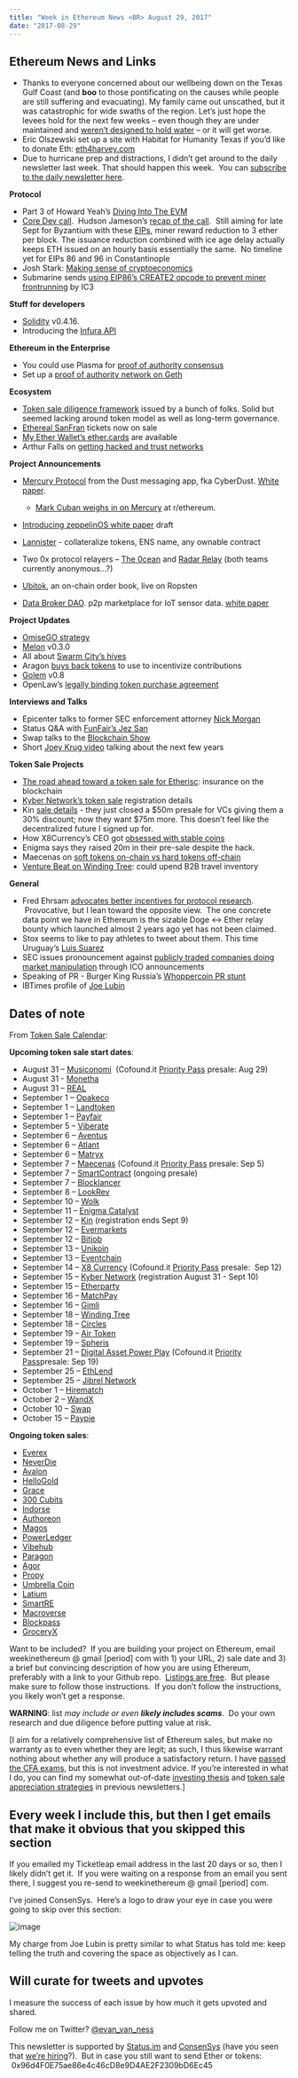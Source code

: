 ```yaml
---
title: "Week in Ethereum News <BR> August 29, 2017"
date: "2017-08-29"
---
```


## Ethereum News and Links

- Thanks to everyone concerned about our wellbeing down on the Texas Gulf Coast (and **boo** to those pontificating on the causes while people are still suffering and evacuating). My family came out unscathed, but it was catastrophic for wide swaths of the region. Let’s just hope the levees hold for the next few weeks – even though they are under maintained and [weren’t designed to hold water](https://t.umblr.com/redirect?z=http%3A%2F%2Fwww.houstonchronicle.com%2Fnews%2Fhouston-texas%2Fhouston%2Farticle%2FHouston-dams-are-old-beat-up-and-a-vital-line-of-9199908.php&t=OTE4M2I3NjgyNzQwOThjM2I3ODcyNmIwYjQyN2RjOWEzNGMxNjA0ZCxiZ1l2Z0diSw%3D%3D&b=t%3AQ8svKXOQOFn4j1wJ-IeWRA&p=https%3A%2F%2Fwww.weekinethereum.com%2Fpost%2F164782365348%2Faugust-29-2017&m=0) – or it will get worse.
- Eric Olszewski set up a site with Habitat for Humanity Texas if you’d like to donate Eth: [eth4harvey.com](https://t.umblr.com/redirect?z=https%3A%2F%2Feth4harvey.com%2F&t=Y2EzYThkZTAzODI1MGViOGE1Y2I3MDI4MDQzZTNhMjU4NDE2YjE0ZSxiZ1l2Z0diSw%3D%3D&b=t%3AQ8svKXOQOFn4j1wJ-IeWRA&p=https%3A%2F%2Fwww.weekinethereum.com%2Fpost%2F164782365348%2Faugust-29-2017&m=0)
- Due to hurricane prep and distractions, I didn’t get around to the daily newsletter last week. That should happen this week.  You can [subscribe to the daily newsletter here](https://t.umblr.com/redirect?z=http%3A%2F%2Fethereumnewsdaily.us16.list-manage.com%2Fsubscribe%3Fu%3D7c9c5ab31bd44d2775c4de806%26id%3D8322938bf8&t=NTRlMzAxMGRkMzQ4MzA1MTY0ZjgzZDQwNDgxMzYwMzlhOGFmNjRhNCxiZ1l2Z0diSw%3D%3D&b=t%3AQ8svKXOQOFn4j1wJ-IeWRA&p=https%3A%2F%2Fwww.weekinethereum.com%2Fpost%2F164782365348%2Faugust-29-2017&m=0).

**Protocol**

- Part 3 of Howard Yeah’s [Diving Into The EVM](https://t.umblr.com/redirect?z=https%3A%2F%2Fmedium.com%2F%40hayeah%2Fdiving-into-the-ethereum-vm-the-hidden-costs-of-arrays-28e119f04a9b&t=MWFjZTgzN2E1ZWRlMzNlOWFhMzJhMTJiMzBjMzAyYWQzNWMwOWU3ZCxiZ1l2Z0diSw%3D%3D&b=t%3AQ8svKXOQOFn4j1wJ-IeWRA&p=https%3A%2F%2Fwww.weekinethereum.com%2Fpost%2F164782365348%2Faugust-29-2017&m=0)
- [Core Dev call](https://t.umblr.com/redirect?z=https%3A%2F%2Fwww.youtube.com%2Fwatch%3Fv%3DPQjeAZyL2_w&t=ZmQ2MjUxMDc3NWQ4MGQwMWU1YzA0MzYxYTVjM2U3YmEwN2VjYTNlYSxiZ1l2Z0diSw%3D%3D&b=t%3AQ8svKXOQOFn4j1wJ-IeWRA&p=https%3A%2F%2Fwww.weekinethereum.com%2Fpost%2F164782365348%2Faugust-29-2017&m=0).  Hudson Jameson’s [recap of the call](https://t.umblr.com/redirect?z=https%3A%2F%2Fwww.reddit.com%2Fr%2Fethereum%2Fcomments%2F6w29zk%2Fmetropolis_and_other_updates_from_todays_core_dev%2F&t=MDU4M2FmNDM0ZWU4Y2Y5NjI1YWE2YjAyNGIzM2Y3ODQ4MjViMzJiZSxiZ1l2Z0diSw%3D%3D&b=t%3AQ8svKXOQOFn4j1wJ-IeWRA&p=https%3A%2F%2Fwww.weekinethereum.com%2Fpost%2F164782365348%2Faugust-29-2017&m=0).  Still aiming for late Sept for Byzantium with these [EIPs](https://t.umblr.com/redirect?z=https%3A%2F%2Fgithub.com%2Fethereum%2FEIPs&t=OWI4OTZjMjVmOTA3OWE0ODY4ZjU0ZmQ1ZjkzZmUwM2YyMTMwMGFmZixiZ1l2Z0diSw%3D%3D&b=t%3AQ8svKXOQOFn4j1wJ-IeWRA&p=https%3A%2F%2Fwww.weekinethereum.com%2Fpost%2F164782365348%2Faugust-29-2017&m=0), miner reward reduction to 3 ether per block. The issuance reduction combined with ice age delay actually keeps ETH issued on an hourly basis essentially the same.  No timeline yet for EIPs 86 and 96 in Constantinople
- Josh Stark: [Making sense of cryptoeconomics](https://t.umblr.com/redirect?z=https%3A%2F%2Fmedium.com%2F%40jjmstark%2Fmaking-sense-of-cryptoeconomics-c6455776669&t=OThiZWU5NTFlNmYxNjZjNTU0ZjQ4MTdjNjhhMmQzYjMxMzc2NjZiYyxiZ1l2Z0diSw%3D%3D&b=t%3AQ8svKXOQOFn4j1wJ-IeWRA&p=https%3A%2F%2Fwww.weekinethereum.com%2Fpost%2F164782365348%2Faugust-29-2017&m=0)
- Submarine sends [using EIP86’s CREATE2 opcode to prevent miner frontrunning](https://t.umblr.com/redirect?z=http%3A%2F%2Fhackingdistributed.com%2F2017%2F08%2F28%2Fsubmarine-sends%2F&t=YmM1OTNmMzUyZDEzYzllMGU3NWI1N2Q2ZTUwNTk5N2ExNTMwYjA3NixiZ1l2Z0diSw%3D%3D&b=t%3AQ8svKXOQOFn4j1wJ-IeWRA&p=https%3A%2F%2Fwww.weekinethereum.com%2Fpost%2F164782365348%2Faugust-29-2017&m=0) by IC3

**Stuff for developers**

- [Solidity](https://t.umblr.com/redirect?z=https%3A%2F%2Fgithub.com%2Fethereum%2Fsolidity%2Freleases%2Ftag%2Fv0.4.16&t=MmM1YzNlYjA5YTk3YjVkMzQyNmQ2MzIwZmM2MTQ3M2E3M2QxNjE2MyxiZ1l2Z0diSw%3D%3D&b=t%3AQ8svKXOQOFn4j1wJ-IeWRA&p=https%3A%2F%2Fwww.weekinethereum.com%2Fpost%2F164782365348%2Faugust-29-2017&m=0) v0.4.16.  
- Introducing the [Infura API](https://t.umblr.com/redirect?z=https%3A%2F%2Fblog.infura.io%2Finfrastructure-means-apis-introducing-the-infura-api-49f2951bb6ba&t=YTRkYWFmMmY2YmM5MGFhNjcyMWNhYmEwNzg0NDlmMDdhNjQ5NDU5MSxiZ1l2Z0diSw%3D%3D&b=t%3AQ8svKXOQOFn4j1wJ-IeWRA&p=https%3A%2F%2Fwww.weekinethereum.com%2Fpost%2F164782365348%2Faugust-29-2017&m=0)

**Ethereum in the Enterprise**

- You could use Plasma for [proof of authority consensus](https://t.umblr.com/redirect?z=https%3A%2F%2Fwww.reddit.com%2Fr%2Fethereum%2Fcomments%2F6vqs6g%2Fcould_a_plasma_chain_be_secured_via_proof_of%2F&t=ZjIwOGUyZWJjMjQyNzEzNWE1YTYwM2NkNjU3NTBkODE4Nzk2OTJlMyxiZ1l2Z0diSw%3D%3D&b=t%3AQ8svKXOQOFn4j1wJ-IeWRA&p=https%3A%2F%2Fwww.weekinethereum.com%2Fpost%2F164782365348%2Faugust-29-2017&m=0)
- Set up a [proof of authority network on Geth](https://t.umblr.com/redirect?z=http%3A%2F%2Fblog.enuma.io%2Fupdate%2F2017%2F08%2F29%2Fproof-of-authority-ethereum-networks.html&t=MzIzNTQyODAxZDA4OTE5MmQ0MTIzYWVhZTIwYTBmMjI0MDg2MWI3MCxiZ1l2Z0diSw%3D%3D&b=t%3AQ8svKXOQOFn4j1wJ-IeWRA&p=https%3A%2F%2Fwww.weekinethereum.com%2Fpost%2F164782365348%2Faugust-29-2017&m=0)

**Ecosystem**

- [Token sale diligence framework](https://t.umblr.com/redirect?z=https%3A%2F%2Fmedium.com%2Fbirds-view%2Fcryptoassets-a-crowd-sourced-evaluation-due-diligence-framework-98b921c82731&t=NGNlZThkNGRjYTJiMTBjZmU5NzgyMTg0YzY4ZjVjOGEwNTE2N2IxNCxiZ1l2Z0diSw%3D%3D&b=t%3AQ8svKXOQOFn4j1wJ-IeWRA&p=https%3A%2F%2Fwww.weekinethereum.com%2Fpost%2F164782365348%2Faugust-29-2017&m=0) issued by a bunch of folks. Solid but seemed lacking around token model as well as long-term governance.
- [Ethereal SanFran](https://t.umblr.com/redirect?z=https%3A%2F%2Fetherealsummit.com%2F&t=YTllODNjM2U5M2U4ZGEwMDkxOGNkZmJkZTI4ZTA1ODRmZWQ3ZGIzOSxiZ1l2Z0diSw%3D%3D&b=t%3AQ8svKXOQOFn4j1wJ-IeWRA&p=https%3A%2F%2Fwww.weekinethereum.com%2Fpost%2F164782365348%2Faugust-29-2017&m=0) tickets now on sale
- [My Ether Wallet’s ether.cards](https://t.umblr.com/redirect?z=https%3A%2F%2Fmedium.com%2F%40myetherwallet%2Fmyetherwallet-ether-cards-are-now-available-f068a9835cdd&t=YTM1NTVkMWFmMzRhODQ3NjUzMzk3NmQwMTVmYzI4ZmVmZmUzZjg4NSxiZ1l2Z0diSw%3D%3D&b=t%3AQ8svKXOQOFn4j1wJ-IeWRA&p=https%3A%2F%2Fwww.weekinethereum.com%2Fpost%2F164782365348%2Faugust-29-2017&m=0) are available
- Arthur Falls on [getting hacked and trust networks](https://t.umblr.com/redirect?z=https%3A%2F%2Fetherreview.info%2Fhappiness-is-a-narrative-based-trust-network-3c7109469dfc&t=NTAxY2MwYjY0NjRjYTcyOWNiYjI3MDY0NTY3Y2IxMGE0YTIzOTUwYyxiZ1l2Z0diSw%3D%3D&b=t%3AQ8svKXOQOFn4j1wJ-IeWRA&p=https%3A%2F%2Fwww.weekinethereum.com%2Fpost%2F164782365348%2Faugust-29-2017&m=0)

**Project Announcements**

- [Mercury Protocol](https://t.umblr.com/redirect?z=https%3A%2F%2Fwww.mercuryprotocol.com%2F&t=MTQ4OTk1OTQ2YmZhY2E4NzE3Zjg3ZjViNTQxY2JlYzBiMTFhYzIxMyxiZ1l2Z0diSw%3D%3D&b=t%3AQ8svKXOQOFn4j1wJ-IeWRA&p=https%3A%2F%2Fwww.weekinethereum.com%2Fpost%2F164782365348%2Faugust-29-2017&m=0) from the Dust messaging app, fka CyberDust. [White paper](https://t.umblr.com/redirect?z=https%3A%2F%2Fwww.mercuryprotocol.com%2Ffiles%2FMercury_Protocol_whitepaper.pdf&t=ZjMzMTljZjQ2M2UwNGY5MzA3OWE1NDJlNDNjZDBiNWVjZDQ2ZWVjYyxiZ1l2Z0diSw%3D%3D&b=t%3AQ8svKXOQOFn4j1wJ-IeWRA&p=https%3A%2F%2Fwww.weekinethereum.com%2Fpost%2F164782365348%2Faugust-29-2017&m=0).
    - [Mark Cuban weighs in on Mercury](https://t.umblr.com/redirect?z=https%3A%2F%2Fwww.reddit.com%2Fr%2Fethereum%2Fcomments%2F6w0fau%2Fmark_cuban_backed_team_unveils_mercury_protocol%2Fdm4vvng%2F%3Fcontext%3D3&t=MzRjNzgxYmRmYjcxNGQ1ZDBlODdkZDQ4YmM1MzhkZWU2ODUwNDBkOSxiZ1l2Z0diSw%3D%3D&b=t%3AQ8svKXOQOFn4j1wJ-IeWRA&p=https%3A%2F%2Fwww.weekinethereum.com%2Fpost%2F164782365348%2Faugust-29-2017&m=0) at r/ethereum.  
        
- [Introducing zeppelinOS white paper](https://t.umblr.com/redirect?z=https%3A%2F%2Fblog.zeppelin.solutions%2Fintroducing-zeppelinos-whitepapers-first-draft-a66b67319cef&t=NjdmMGZjZDQ0ZjI2OTFmNzZlYWRjYmIyNjZjZjA0YzA1OTNkMmEyZixiZ1l2Z0diSw%3D%3D&b=t%3AQ8svKXOQOFn4j1wJ-IeWRA&p=https%3A%2F%2Fwww.weekinethereum.com%2Fpost%2F164782365348%2Faugust-29-2017&m=0) draft
- [Lannister](https://t.umblr.com/redirect?z=http%3A%2F%2Fwww.lannister.tech%2F&t=ZGVkNTU1MjI1ODhkMTE3MzgwOWM1OGJiOTM2YmE0NDI2ZjAwNDJjNixiZ1l2Z0diSw%3D%3D&b=t%3AQ8svKXOQOFn4j1wJ-IeWRA&p=https%3A%2F%2Fwww.weekinethereum.com%2Fpost%2F164782365348%2Faugust-29-2017&m=0) - collateralize tokens, ENS name, any ownable contract
- Two 0x protocol relayers – [The 0cean](https://t.umblr.com/redirect?z=http%3A%2F%2Fthe0cean.com%2F&t=NTEyNDNiY2U1ZDJkMzQyMmIxMmMwM2MxMDc0M2FkNDIxMDRlMWU5NyxiZ1l2Z0diSw%3D%3D&b=t%3AQ8svKXOQOFn4j1wJ-IeWRA&p=https%3A%2F%2Fwww.weekinethereum.com%2Fpost%2F164782365348%2Faugust-29-2017&m=0) and [Radar Relay](https://t.umblr.com/redirect?z=https%3A%2F%2Fradarrelay.com%2F&t=NWY0NzU1M2YwNmM3MDA5OTE3NzNiNWU1NzZkNmY1NWEwNjg2OWQyYSxiZ1l2Z0diSw%3D%3D&b=t%3AQ8svKXOQOFn4j1wJ-IeWRA&p=https%3A%2F%2Fwww.weekinethereum.com%2Fpost%2F164782365348%2Faugust-29-2017&m=0) (both teams currently anonymous…?)
- [Ubitok](https://t.umblr.com/redirect?z=https%3A%2F%2Fubitok.io%2F&t=NzBlNTRiMmM1YTQ1M2Q4MDNhMzZiNGIzNDUyZGVjY2U1N2NlOThhYyxiZ1l2Z0diSw%3D%3D&b=t%3AQ8svKXOQOFn4j1wJ-IeWRA&p=https%3A%2F%2Fwww.weekinethereum.com%2Fpost%2F164782365348%2Faugust-29-2017&m=0), an on-chain order book, live on Ropsten
- [Data Broker DAO](https://t.umblr.com/redirect?z=https%3A%2F%2Fmedium.com%2Fdatabrokerdao%2Fintroducing-the-databrokerdao-whitepaper-b7169a7ff0a3&t=Njk4ODZmZjU0NGU3MTAwMDg2YmYwMjE1OWRiMTg2MjY1M2E4MTk5NixiZ1l2Z0diSw%3D%3D&b=t%3AQ8svKXOQOFn4j1wJ-IeWRA&p=https%3A%2F%2Fwww.weekinethereum.com%2Fpost%2F164782365348%2Faugust-29-2017&m=0). p2p marketplace for IoT sensor data. [white paper](https://t.umblr.com/redirect?z=https%3A%2F%2Ffirebasestorage.googleapis.com%2Fv0%2Fb%2Fdatabrokerdao-presale.appspot.com%2Fo%2FDataBroker%2520DAO%2520-%2520Whitepaper%2520-%2520v1.1.pdf%3Falt%3Dmedia%26token%3D0c9440e2-d513-4511-917b-1e29f10127fa&t=OGYwM2YwN2UzNWI1Zjk5Mjc4NGQ1NzkxYjM2MzBmYTg4OTI0MGIzZCxiZ1l2Z0diSw%3D%3D&b=t%3AQ8svKXOQOFn4j1wJ-IeWRA&p=https%3A%2F%2Fwww.weekinethereum.com%2Fpost%2F164782365348%2Faugust-29-2017&m=0)   
    

**Project Updates**

- [OmiseGO strategy](https://t.umblr.com/redirect?z=https%3A%2F%2Fmedium.com%2F%40jun_omise%2Fomise-omisego-strategy-vol-01-5c7269bb2008&t=NGM2ZjMzNjk3YTdkNzU0Yjg4ZDkzMmE5YWFlZmU2NjcwOTJhYjk0ZixiZ1l2Z0diSw%3D%3D&b=t%3AQ8svKXOQOFn4j1wJ-IeWRA&p=https%3A%2F%2Fwww.weekinethereum.com%2Fpost%2F164782365348%2Faugust-29-2017&m=0)
- [Melon](https://t.umblr.com/redirect?z=https%3A%2F%2Fgithub.com%2Fmelonproject%2Fprotocol%2Freleases%2Ftag%2F0.3.0&t=Yjg3NGViNzkwNGRkMWU2MzkwMjczNDg5MDU2YjJkYmJlZTM3ZDFkOCxiZ1l2Z0diSw%3D%3D&b=t%3AQ8svKXOQOFn4j1wJ-IeWRA&p=https%3A%2F%2Fwww.weekinethereum.com%2Fpost%2F164782365348%2Faugust-29-2017&m=0) v0.3.0
- All about [Swarm City’s hives](https://t.umblr.com/redirect?z=https%3A%2F%2Fpress.swarm.city%2Fhives-f4845639eccf&t=NTZmOWZmNjNiZmIzMjEyNDkwZjgyNmU4ODRjOTM5YWRiZTk0ZDlkNSxiZ1l2Z0diSw%3D%3D&b=t%3AQ8svKXOQOFn4j1wJ-IeWRA&p=https%3A%2F%2Fwww.weekinethereum.com%2Fpost%2F164782365348%2Faugust-29-2017&m=0)
- Aragon [buys back tokens](https://t.umblr.com/redirect?z=https%3A%2F%2Fblog.aragon.one%2Ftoken-buyback-transparency-report-dc89ca2935b&t=ZjNkYTEwZDFkOWY2MzFiMGNjYTFjODUyOGZhNmQ1YzExNGE4ZDIwYixiZ1l2Z0diSw%3D%3D&b=t%3AQ8svKXOQOFn4j1wJ-IeWRA&p=https%3A%2F%2Fwww.weekinethereum.com%2Fpost%2F164782365348%2Faugust-29-2017&m=0) to use to incentivize contributions
- [Golem](https://t.umblr.com/redirect?z=https%3A%2F%2Fblog.golemproject.net%2Fbrass-golem-alpha2-0-8-e7c7b9007f48&t=ZTM5NWYxOGM4Zjg0ZGM4Y2NiNmI5YWQyMTUzZmEwNDNmYWU5OTBiNSxiZ1l2Z0diSw%3D%3D&b=t%3AQ8svKXOQOFn4j1wJ-IeWRA&p=https%3A%2F%2Fwww.weekinethereum.com%2Fpost%2F164782365348%2Faugust-29-2017&m=0) v0.8
- OpenLaw’s [legally binding token purchase agreement](https://t.umblr.com/redirect?z=https%3A%2F%2Fmedia.consensys.net%2Fmaking-token-sales-smart-28fe2011512f&t=YTllMDM5MTM5Nzk0YjVlOTBkNzExZDM3NzQwMmU5YzBlZGI5MTRjMixiZ1l2Z0diSw%3D%3D&b=t%3AQ8svKXOQOFn4j1wJ-IeWRA&p=https%3A%2F%2Fwww.weekinethereum.com%2Fpost%2F164782365348%2Faugust-29-2017&m=0)

**Interviews and Talks**

- Epicenter talks to former SEC enforcement attorney [Nick Morgan](https://t.umblr.com/redirect?z=https%3A%2F%2Fepicenter.tv%2Fepisode%2F198%2F&t=ZDk4NmIxZmYxYTVhNmExMTZjMjg0YzA2ODk1YjJiYmYxYWU5NjUzZixiZ1l2Z0diSw%3D%3D&b=t%3AQ8svKXOQOFn4j1wJ-IeWRA&p=https%3A%2F%2Fwww.weekinethereum.com%2Fpost%2F164782365348%2Faugust-29-2017&m=0)
- Status Q&A with [FunFair’s Jez San](https://t.umblr.com/redirect?z=https%3A%2F%2Fblog.status.im%2Fethereum-dapp-creators-issue-14-funfair-70a9616465d0&t=ZjVhMTY5Y2EyYzExNzRjODBlODE3YTA5OGI3ODYxNDg0OGM1ZjhlOCxiZ1l2Z0diSw%3D%3D&b=t%3AQ8svKXOQOFn4j1wJ-IeWRA&p=https%3A%2F%2Fwww.weekinethereum.com%2Fpost%2F164782365348%2Faugust-29-2017&m=0)
- Swap talks to the [Blockchain Show](https://t.umblr.com/redirect?z=http%3A%2F%2Fwww.theblockchainshow.com%2F45-founders-of-swap-don-mosites-michael-oved%2F&t=OWM5NDEyYmFhZmNiODAxYjgzYWFmMWY2YTBmYTA5MTgzZTE1YWNkNyxiZ1l2Z0diSw%3D%3D&b=t%3AQ8svKXOQOFn4j1wJ-IeWRA&p=https%3A%2F%2Fwww.weekinethereum.com%2Fpost%2F164782365348%2Faugust-29-2017&m=0)
- Short [Joey Krug video](https://t.umblr.com/redirect?z=https%3A%2F%2Fwww.youtube.com%2Fwatch%3Fv%3Dtx5MqBsInRk&t=MDA3YmUyOWZkZDRhOGEzNjlmNWVkZWVkOWYzNmIyOTUxZWUyOTc0YixiZ1l2Z0diSw%3D%3D&b=t%3AQ8svKXOQOFn4j1wJ-IeWRA&p=https%3A%2F%2Fwww.weekinethereum.com%2Fpost%2F164782365348%2Faugust-29-2017&m=0) talking about the next few years

**Token Sale Projects**

- [The road ahead toward a token sale for Etherisc](https://t.umblr.com/redirect?z=https%3A%2F%2Fblog.etherisc.com%2Fthe-road-ahead-for-etherisc-reinventing-the-insurance-industry-on-the-blockchain-a26271f021ce&t=OWE1MmIyMThjZDFhNDA5OTVkZTJhYTNmMzIxMjRjZjA2NjJiMjc2NyxiZ1l2Z0diSw%3D%3D&b=t%3AQ8svKXOQOFn4j1wJ-IeWRA&p=https%3A%2F%2Fwww.weekinethereum.com%2Fpost%2F164782365348%2Faugust-29-2017&m=0): insurance on the blockchain
- [Kyber Network’s token sale](https://t.umblr.com/redirect?z=https%3A%2F%2Fblog.kyber.network%2Fkybernetworks-token-sale-registration-db714f0ea814&t=MDViN2JkYzIxMzAxYzhmZWI4NDNjMWRlZDIzMDlkZDYzMTc2MjUxOCxiZ1l2Z0diSw%3D%3D&b=t%3AQ8svKXOQOFn4j1wJ-IeWRA&p=https%3A%2F%2Fwww.weekinethereum.com%2Fpost%2F164782365348%2Faugust-29-2017&m=0) registration details
- Kin [sale details](https://t.umblr.com/redirect?z=https%3A%2F%2Fmedium.com%2Fkinfoundation%2Fkin-tde-if-you-want-to-participate-you-must-register-by-september-9-9-00-a-m-et-2f1304a4aa4b&t=YmY2MTliMTBkY2Y3NGFjMGI2NmJiYjQyZDc0MjUzMjY2ZmIwOWNhNCxiZ1l2Z0diSw%3D%3D&b=t%3AQ8svKXOQOFn4j1wJ-IeWRA&p=https%3A%2F%2Fwww.weekinethereum.com%2Fpost%2F164782365348%2Faugust-29-2017&m=0) - they just closed a $50m presale for VCs giving them a 30% discount; now they want $75m more. This doesn’t feel like the decentralized future I signed up for.
- How X8Currency’s CEO got [obsessed with stable coins](https://t.umblr.com/redirect?z=https%3A%2F%2Fmedium.com%2Fx8currency%2Fhow-my-journey-of-over-3-decades-started-a-crypto-revolution-1f45f4f4fb7b&t=N2MyNGUxMmM4NTk5YTAzMzYwYjU2OGU1MzI0MzZjZjNlYzEyNWJlNixiZ1l2Z0diSw%3D%3D&b=t%3AQ8svKXOQOFn4j1wJ-IeWRA&p=https%3A%2F%2Fwww.weekinethereum.com%2Fpost%2F164782365348%2Faugust-29-2017&m=0)
- Enigma says they raised 20m in their pre-sale despite the hack.  
- Maecenas on [soft tokens on-chain vs hard tokens off-chain](https://t.umblr.com/redirect?z=https%3A%2F%2Fmedium.com%2Fmaecenas%2Fasset-tokenisation-soft-tokens-vs-hard-tokens-1ad3a8e39340%3Fsource%3DlinkShare-4b011f482de0-1503972607&t=ODEyNzZmYmRjODljYTc5M2NlZjkwODgxOTdiMGJlN2E1NWE2ZDIwYSxiZ1l2Z0diSw%3D%3D&b=t%3AQ8svKXOQOFn4j1wJ-IeWRA&p=https%3A%2F%2Fwww.weekinethereum.com%2Fpost%2F164782365348%2Faugust-29-2017&m=0)
- [Venture Beat on Winding Tree](https://t.umblr.com/redirect?z=https%3A%2F%2Fventurebeat.com%2F2017%2F08%2F23%2Fblockchain-startup-winding-tree-could-upend-the-travel-industry%2F&t=OTJjNTAzMTJmZWNiMWQxYWJmMDYyNGI4NGMyM2ZjMTZiMTE4OTc2MixiZ1l2Z0diSw%3D%3D&b=t%3AQ8svKXOQOFn4j1wJ-IeWRA&p=https%3A%2F%2Fwww.weekinethereum.com%2Fpost%2F164782365348%2Faugust-29-2017&m=0): could upend B2B travel inventory

**General**

- Fred Ehrsam [advocates better incentives for protocol research](https://t.umblr.com/redirect?z=https%3A%2F%2Fmedium.com%2F%40FEhrsam%2Ffunding-the-evolution-of-blockchains-87d160988481&t=NTQzNGM3YzQxNmNlZDk1ODVmMzhkMTBjZWMyMzIwNjMyZjY2NjU0YyxiZ1l2Z0diSw%3D%3D&b=t%3AQ8svKXOQOFn4j1wJ-IeWRA&p=https%3A%2F%2Fwww.weekinethereum.com%2Fpost%2F164782365348%2Faugust-29-2017&m=0).  Provocative, but I lean toward the opposite view.  The one concrete data point we have in Ethereum is the sizable Doge <-> Ether relay bounty which launched almost 2 years ago yet has not been claimed.
- Stox seems to like to pay athletes to tweet about them. This time Uruguay’s [Luis Suarez](https://twitter.com/LuisSuarez9/status/901004897625268224)
- SEC issues pronouncement against [publicly traded companies doing market manipulation](https://t.umblr.com/redirect?z=https%3A%2F%2Fwww.investor.gov%2Fadditional-resources%2Fnews-alerts%2Falerts-bulletins%2Finvestor-alert-public-companies-making-ico-related&t=ODFlYjI2NmZmNmJhYmQ3MGZkMzFhODcwMTIxNjdiNTY3NjFhY2M1MSxiZ1l2Z0diSw%3D%3D&b=t%3AQ8svKXOQOFn4j1wJ-IeWRA&p=https%3A%2F%2Fwww.weekinethereum.com%2Fpost%2F164782365348%2Faugust-29-2017&m=0) through ICO announcements
- Speaking of PR - Burger King Russia’s [Whoppercoin PR stunt](https://t.umblr.com/redirect?z=https%3A%2F%2Fwww.usatoday.com%2Fstory%2Fmoney%2F2017%2F08%2F28%2Fburger-king-has-launched-its-own-cryptocurrency-russia-called-whoppercoin%2F607481001%2F&t=NGNkODE4NzVmMzZjYzMyOGQxOTlmNWNhZDlkNTYzY2VjMmQxNDYwNSxiZ1l2Z0diSw%3D%3D&b=t%3AQ8svKXOQOFn4j1wJ-IeWRA&p=https%3A%2F%2Fwww.weekinethereum.com%2Fpost%2F164782365348%2Faugust-29-2017&m=0)
- IBTimes profile of [Joe Lubin](https://t.umblr.com/redirect?z=http%3A%2F%2Fwww.ibtimes.com%2Fwhat-really-ethereum-co-founder-joe-lubin-explains-2578228&t=NmM4MDAwZTIxYjMzMzkxMTZlYzczYjQzYzEwMGIyMDQwYmI2OTg4ZSxiZ1l2Z0diSw%3D%3D&b=t%3AQ8svKXOQOFn4j1wJ-IeWRA&p=https%3A%2F%2Fwww.weekinethereum.com%2Fpost%2F164782365348%2Faugust-29-2017&m=0)

## Dates of note

From [Token Sale Calendar](https://t.umblr.com/redirect?z=http%3A%2F%2Fwww.tokensalecalendar.com%2F&t=YTNlNmM1MGNiMWQwMjZmMTE0YTM5ZGNmN2M0NjlhNWUxMmVlNWI5ZSxiZ1l2Z0diSw%3D%3D&b=t%3AQ8svKXOQOFn4j1wJ-IeWRA&p=https%3A%2F%2Fwww.weekinethereum.com%2Fpost%2F164782365348%2Faugust-29-2017&m=0):

**Upcoming token sale start dates**:  

- August 31 – [Musiconomi](http://t.umblr.com/redirect?z=https%3A%2F%2Fmusiconomi.com%2F&t=ZTk0NzQ0YWM2YTk4ODA1NmQ2MTBlOTFkMWQ5OWYwNzVlNTNlYTQ2Yiw4STJrV1llYw%3D%3D&b=t%3ARqKlLBDa5AFqUBYwGpoSJQ&p=http%3A%2F%2Fwww.tokensalecalendar.com%2Fpost%2F164778036033%2Fupcoming-token-sale-start-dates-august-31&m=1)  (Cofound.it [Priority Pass](http://t.umblr.com/redirect?z=https%3A%2F%2Fblog.cofound.it%2Fevolving-the-cofound-it-priority-pass-3a9481ce83eb&t=NTY1YzE3ODhiOTk2OWJmY2ZlMmFkMWJhNjAyY2FkOWNiZjBkMTU0Myw4STJrV1llYw%3D%3D&b=t%3ARqKlLBDa5AFqUBYwGpoSJQ&p=http%3A%2F%2Fwww.tokensalecalendar.com%2Fpost%2F164778036033%2Fupcoming-token-sale-start-dates-august-31&m=1) presale: Aug 29)
- August 31 - [Monetha](http://t.umblr.com/redirect?z=http%3A%2F%2Fwww.monetha.io%2F&t=YmQ3Nzc1MDExOGU5ZTE1YjM1MTE4YmQ0NjNmNmVhMjE3YTNmMDAwZSw4STJrV1llYw%3D%3D&b=t%3ARqKlLBDa5AFqUBYwGpoSJQ&p=http%3A%2F%2Fwww.tokensalecalendar.com%2Fpost%2F164778036033%2Fupcoming-token-sale-start-dates-august-31&m=1)
- August 31 – [REAL](http://t.umblr.com/redirect?z=https%3A%2F%2Fwww.real.markets%2F&t=NmIyZjlhMmJhYWFjODdhYmQ3OGE3MTJiOWM2ODJlZGEwYTQzYTY3Yiw4STJrV1llYw%3D%3D&b=t%3ARqKlLBDa5AFqUBYwGpoSJQ&p=http%3A%2F%2Fwww.tokensalecalendar.com%2Fpost%2F164778036033%2Fupcoming-token-sale-start-dates-august-31&m=1)
- September 1 – [Opakeco](http://t.umblr.com/redirect?z=https%3A%2F%2Fwww.opakeco.org%2F&t=YzQ1MjZlMWFkNTcyNmFiNDEyODQ5YTQ0ODVjZmVkYmM3ZTEwZDA0OSw4STJrV1llYw%3D%3D&b=t%3ARqKlLBDa5AFqUBYwGpoSJQ&p=http%3A%2F%2Fwww.tokensalecalendar.com%2Fpost%2F164778036033%2Fupcoming-token-sale-start-dates-august-31&m=1)
- September 1 – [Landtoken](http://t.umblr.com/redirect?z=http%3A%2F%2Flandtoken.org%2F&t=NGNiNTU1N2IwOWNlNDk5OTFkYTM3ZmVkMDg1Mzc0N2JmODZlZDQ3YSw4STJrV1llYw%3D%3D&b=t%3ARqKlLBDa5AFqUBYwGpoSJQ&p=http%3A%2F%2Fwww.tokensalecalendar.com%2Fpost%2F164778036033%2Fupcoming-token-sale-start-dates-august-31&m=1)
- September 1 – [Payfair](http://t.umblr.com/redirect?z=https%3A%2F%2Fpayfair.io%2F&t=MDI0NzRhZGY3NTg2ODFkMTMzNDVmNTBkOGUzNWU5NmE4MDQyNzQxYiw4STJrV1llYw%3D%3D&b=t%3ARqKlLBDa5AFqUBYwGpoSJQ&p=http%3A%2F%2Fwww.tokensalecalendar.com%2Fpost%2F164778036033%2Fupcoming-token-sale-start-dates-august-31&m=1)
- September 5 – [Viberate](http://t.umblr.com/redirect?z=https%3A%2F%2Fwww.viberate.io%2F&t=YmM4NGU5NzAzMjE5ZGY1ZWJjMGUwNTg2YzM0MTk4OTEwOTY1MWQ1Yyw4STJrV1llYw%3D%3D&b=t%3ARqKlLBDa5AFqUBYwGpoSJQ&p=http%3A%2F%2Fwww.tokensalecalendar.com%2Fpost%2F164778036033%2Fupcoming-token-sale-start-dates-august-31&m=1)
- September 6 – [Aventus](http://t.umblr.com/redirect?z=https%3A%2F%2Faventus.io%2F&t=NTkxYjU5ZTlkZjBkNzQ3YjVlYzdhYzRiYzI5NmZkMjczNGQ5MzJlZCw4STJrV1llYw%3D%3D&b=t%3ARqKlLBDa5AFqUBYwGpoSJQ&p=http%3A%2F%2Fwww.tokensalecalendar.com%2Fpost%2F164778036033%2Fupcoming-token-sale-start-dates-august-31&m=1)
- September 6 – [Atlant](http://t.umblr.com/redirect?z=https%3A%2F%2Fatlant.io%2F&t=M2UxYjYyYmFlNjJmMTU3MzdlMWU0NDcxNGQwMDgxYTYxNTA1YTE0ZCw4STJrV1llYw%3D%3D&b=t%3ARqKlLBDa5AFqUBYwGpoSJQ&p=http%3A%2F%2Fwww.tokensalecalendar.com%2Fpost%2F164778036033%2Fupcoming-token-sale-start-dates-august-31&m=1)
- September 6 – [Matryx](http://t.umblr.com/redirect?z=https%3A%2F%2Fmatryx.ai%2F&t=YmI0MzVkYjRlZTUyZWViMzRjZDM0NDhhYjkzYzgxMDc5NmIzMTM1NCw4STJrV1llYw%3D%3D&b=t%3ARqKlLBDa5AFqUBYwGpoSJQ&p=http%3A%2F%2Fwww.tokensalecalendar.com%2Fpost%2F164778036033%2Fupcoming-token-sale-start-dates-august-31&m=1)
- September 7 – [Maecenas](http://t.umblr.com/redirect?z=https%3A%2F%2Fwww.maecenas.co%2F&t=YjQ5Njg5ZTgzODFhZWZjYzQwYzcxNjU4MmU3NDZhMWVmMzZjN2JiNiw4STJrV1llYw%3D%3D&b=t%3ARqKlLBDa5AFqUBYwGpoSJQ&p=http%3A%2F%2Fwww.tokensalecalendar.com%2Fpost%2F164778036033%2Fupcoming-token-sale-start-dates-august-31&m=1) (Cofound.it [Priority Pass](http://t.umblr.com/redirect?z=https%3A%2F%2Fblog.cofound.it%2Fevolving-the-cofound-it-priority-pass-3a9481ce83eb&t=NTY1YzE3ODhiOTk2OWJmY2ZlMmFkMWJhNjAyY2FkOWNiZjBkMTU0Myw4STJrV1llYw%3D%3D&b=t%3ARqKlLBDa5AFqUBYwGpoSJQ&p=http%3A%2F%2Fwww.tokensalecalendar.com%2Fpost%2F164778036033%2Fupcoming-token-sale-start-dates-august-31&m=1) presale: Sep 5)
- September 7 – [SmartContract](http://t.umblr.com/redirect?z=https%3A%2F%2Fsmartcontract.com%2Flink&t=NTc3MzYyNGJjNGVmNmU1ZjhmMzA1YmJmOTFkOTM4YWI1NjBlMWU5OSw4STJrV1llYw%3D%3D&b=t%3ARqKlLBDa5AFqUBYwGpoSJQ&p=http%3A%2F%2Fwww.tokensalecalendar.com%2Fpost%2F164778036033%2Fupcoming-token-sale-start-dates-august-31&m=1) (ongoing presale)
- September 7 – [Blocklancer](http://t.umblr.com/redirect?z=https%3A%2F%2Fwww.blocklancer.net%2F&t=MGY1NGU5ZDdiNzI0OTIwMjFmYjU5ZjUwNjA5YTg3YTA3ZmVkYzYzYSw4STJrV1llYw%3D%3D&b=t%3ARqKlLBDa5AFqUBYwGpoSJQ&p=http%3A%2F%2Fwww.tokensalecalendar.com%2Fpost%2F164778036033%2Fupcoming-token-sale-start-dates-august-31&m=1)
- September 8 – [LookRev](http://t.umblr.com/redirect?z=https%3A%2F%2Flookrev.com%2F&t=OWE1N2RjYmM5N2QzYWYzZjljYWU1N2Q0MWUzMTA1MTE1YmFiZTJmYixDYWc5NlMwNQ%3D%3D&b=t%3ARqKlLBDa5AFqUBYwGpoSJQ&p=http%3A%2F%2Fwww.tokensalecalendar.com%2Fpost%2F164551949273%2Fupcoming-token-sale-start-dates-august-24&m=1)
- September 10 – [Wolk](http://t.umblr.com/redirect?z=https%3A%2F%2Fwolk.com%2F&t=Mjg2Yjk5NTliMDJjNzg0YjVmZGM1MjQ5ZjA0ZGZmYzJkZDljMzgyNiw4STJrV1llYw%3D%3D&b=t%3ARqKlLBDa5AFqUBYwGpoSJQ&p=http%3A%2F%2Fwww.tokensalecalendar.com%2Fpost%2F164778036033%2Fupcoming-token-sale-start-dates-august-31&m=1)
- September 11 – [Enigma Catalyst](http://t.umblr.com/redirect?z=https%3A%2F%2Fwww.enigma.co%2F&t=NzUyNjljOThjMGMwZjRiOWZkNDUwYmIzMzQxYTVmMmJkMDNkMTdjYyw4STJrV1llYw%3D%3D&b=t%3ARqKlLBDa5AFqUBYwGpoSJQ&p=http%3A%2F%2Fwww.tokensalecalendar.com%2Fpost%2F164778036033%2Fupcoming-token-sale-start-dates-august-31&m=1)
- September 12 – [Kin](http://t.umblr.com/redirect?z=https%3A%2F%2Fkin.kik.com%2F&t=NDcxYTMwMWQ3M2UyNmI5YjU4NjgyYzNiOTlkNTZlOGRmNTMxYjQ5Miw4STJrV1llYw%3D%3D&b=t%3ARqKlLBDa5AFqUBYwGpoSJQ&p=http%3A%2F%2Fwww.tokensalecalendar.com%2Fpost%2F164778036033%2Fupcoming-token-sale-start-dates-august-31&m=1) (registration ends Sept 9)
- September 12 – [Evermarkets](http://t.umblr.com/redirect?z=https%3A%2F%2Fwww.evermarkets.com%2F&t=OTc5YjI5YjI0YmI4YmMyYjlkYjdhZDcxNDIzZmY0OGFiZTZkYTEyNSw4STJrV1llYw%3D%3D&b=t%3ARqKlLBDa5AFqUBYwGpoSJQ&p=http%3A%2F%2Fwww.tokensalecalendar.com%2Fpost%2F164778036033%2Fupcoming-token-sale-start-dates-august-31&m=1)
- September 12 – [Bitjob](http://t.umblr.com/redirect?z=https%3A%2F%2Fbitjob.io%2F&t=N2I1ZDk4OWVlZGU4NWViOWNhYzNjYjllYjg1ZGM1YmQ0OWM3OTNjNiw4STJrV1llYw%3D%3D&b=t%3ARqKlLBDa5AFqUBYwGpoSJQ&p=http%3A%2F%2Fwww.tokensalecalendar.com%2Fpost%2F164778036033%2Fupcoming-token-sale-start-dates-august-31&m=1)
- September 13 – [Unikoin](http://t.umblr.com/redirect?z=https%3A%2F%2Funikoingold.com%2F&t=ODllZTFkOWNhY2M5MTZhMTIxYzViZWM2NmM1NWVmMWRkMTQ4ZjEzOCw4STJrV1llYw%3D%3D&b=t%3ARqKlLBDa5AFqUBYwGpoSJQ&p=http%3A%2F%2Fwww.tokensalecalendar.com%2Fpost%2F164778036033%2Fupcoming-token-sale-start-dates-august-31&m=1)
- September 13 – [Eventchain](http://t.umblr.com/redirect?z=https%3A%2F%2Feventchain.io%2F&t=MzdlNDdiOWRmNjZmZmQ0ZjMwMjM5YWRmYjJhN2QwMGIwMjk0YjQ0OSw4STJrV1llYw%3D%3D&b=t%3ARqKlLBDa5AFqUBYwGpoSJQ&p=http%3A%2F%2Fwww.tokensalecalendar.com%2Fpost%2F164778036033%2Fupcoming-token-sale-start-dates-august-31&m=1)
- September 14 – [X8 Currency](http://t.umblr.com/redirect?z=https%3A%2F%2Fx8currency.com%2F&t=NGQ0YmM2ZDYzMDA5ZTkxYTA2OWQwYTIzMzZkMzZjMGFkZjUyYWVmMiw4STJrV1llYw%3D%3D&b=t%3ARqKlLBDa5AFqUBYwGpoSJQ&p=http%3A%2F%2Fwww.tokensalecalendar.com%2Fpost%2F164778036033%2Fupcoming-token-sale-start-dates-august-31&m=1) (Cofound.it [Priority Pass](http://t.umblr.com/redirect?z=https%3A%2F%2Fblog.cofound.it%2Fevolving-the-cofound-it-priority-pass-3a9481ce83eb&t=NTY1YzE3ODhiOTk2OWJmY2ZlMmFkMWJhNjAyY2FkOWNiZjBkMTU0Myw4STJrV1llYw%3D%3D&b=t%3ARqKlLBDa5AFqUBYwGpoSJQ&p=http%3A%2F%2Fwww.tokensalecalendar.com%2Fpost%2F164778036033%2Fupcoming-token-sale-start-dates-august-31&m=1) presale:  Sep 12)
- September 15 – [Kyber Network](http://t.umblr.com/redirect?z=https%3A%2F%2Fkyber.network%2F&t=MGVlMjgwNWU0Zjc4ZTdhYTdlOTU3ZmE3ZWZiZjUxNTIwNzBmM2RlNCw4STJrV1llYw%3D%3D&b=t%3ARqKlLBDa5AFqUBYwGpoSJQ&p=http%3A%2F%2Fwww.tokensalecalendar.com%2Fpost%2F164778036033%2Fupcoming-token-sale-start-dates-august-31&m=1) (registration August 31 - Sept 10)
- September 15 – [Etherparty](http://t.umblr.com/redirect?z=https%3A%2F%2Fico.etherparty.io%2F&t=MzlkOTljM2I3NzVhZjJjMjQ0ZWMzMDQ5NTdmMmM4N2UyNTc0NzI2Yyw4STJrV1llYw%3D%3D&b=t%3ARqKlLBDa5AFqUBYwGpoSJQ&p=http%3A%2F%2Fwww.tokensalecalendar.com%2Fpost%2F164778036033%2Fupcoming-token-sale-start-dates-august-31&m=1)
- September 16 – [MatchPay](http://t.umblr.com/redirect?z=http%3A%2F%2Fmatchpay.io%2F&t=MTAwZTU4YTc3MDE4M2I2ZDQxMzM0ZWYxY2MyNTY2YTYwOWMyYzdiOSw4STJrV1llYw%3D%3D&b=t%3ARqKlLBDa5AFqUBYwGpoSJQ&p=http%3A%2F%2Fwww.tokensalecalendar.com%2Fpost%2F164778036033%2Fupcoming-token-sale-start-dates-august-31&m=1)
- September 16 – [Gimli](http://t.umblr.com/redirect?z=http%3A%2F%2Fgimli.io%2F&t=NzU4YzM4ZjcyNjY3NTk3ODQ4NmM5NTk2OTRhYjBlZmE1OTAzMTIyMyw4STJrV1llYw%3D%3D&b=t%3ARqKlLBDa5AFqUBYwGpoSJQ&p=http%3A%2F%2Fwww.tokensalecalendar.com%2Fpost%2F164778036033%2Fupcoming-token-sale-start-dates-august-31&m=1)
- September 18 – [Winding Tree](http://t.umblr.com/redirect?z=https%3A%2F%2Fwindingtree.com%2F&t=OGQxYWEyMDNiNWRhYmYwMWYzZDE1ZGE1MDE2NTNhMzU0YjFhYzg1Myw4STJrV1llYw%3D%3D&b=t%3ARqKlLBDa5AFqUBYwGpoSJQ&p=http%3A%2F%2Fwww.tokensalecalendar.com%2Fpost%2F164778036033%2Fupcoming-token-sale-start-dates-august-31&m=1)
- September 18 – [Circles](http://t.umblr.com/redirect?z=https%3A%2F%2Fcirclesproject.io%2F&t=NTM1ZmFhYjcwMDdiYjJiMjQ4YjQ2ZmE3ZTQ3M2ExOWFhNTQ1ZWRmYyw4STJrV1llYw%3D%3D&b=t%3ARqKlLBDa5AFqUBYwGpoSJQ&p=http%3A%2F%2Fwww.tokensalecalendar.com%2Fpost%2F164778036033%2Fupcoming-token-sale-start-dates-august-31&m=1)
- September 19 – [Air Token](http://t.umblr.com/redirect?z=https%3A%2F%2Fwww.airtoken.com%2F&t=Y2FmZjU3ZmQ1YWVhMmMzYTQxMzk0ODkxZTI4YTdlZjViZDhlNjM5OCw4STJrV1llYw%3D%3D&b=t%3ARqKlLBDa5AFqUBYwGpoSJQ&p=http%3A%2F%2Fwww.tokensalecalendar.com%2Fpost%2F164778036033%2Fupcoming-token-sale-start-dates-august-31&m=1)
- September 19 – [Spheris](http://t.umblr.com/redirect?z=https%3A%2F%2Fspheris.io&t=NDcwYjEwNTMwYTdlNTM5NzdmYmE2MzI0NjFiNDEyYzc1ZmE0YWQxNCw4STJrV1llYw%3D%3D&b=t%3ARqKlLBDa5AFqUBYwGpoSJQ&p=http%3A%2F%2Fwww.tokensalecalendar.com%2Fpost%2F164778036033%2Fupcoming-token-sale-start-dates-august-31&m=1)
- September 21 – [Digital Asset Power Play](http://t.umblr.com/redirect?z=https%3A%2F%2Fwww.dapowerplay.com%2F&t=MTg3M2M3NWQzYzJiYTA5Njc2YmZlODIwNmI0ODVmYjg3NGQwNmFlZCw4STJrV1llYw%3D%3D&b=t%3ARqKlLBDa5AFqUBYwGpoSJQ&p=http%3A%2F%2Fwww.tokensalecalendar.com%2Fpost%2F164778036033%2Fupcoming-token-sale-start-dates-august-31&m=1) (Cofound.it [Priority Pass](http://t.umblr.com/redirect?z=https%3A%2F%2Fblog.cofound.it%2Fevolving-the-cofound-it-priority-pass-3a9481ce83eb&t=NTY1YzE3ODhiOTk2OWJmY2ZlMmFkMWJhNjAyY2FkOWNiZjBkMTU0Myw4STJrV1llYw%3D%3D&b=t%3ARqKlLBDa5AFqUBYwGpoSJQ&p=http%3A%2F%2Fwww.tokensalecalendar.com%2Fpost%2F164778036033%2Fupcoming-token-sale-start-dates-august-31&m=1)presale: Sep 19)
- September 25 – [EthLend](http://t.umblr.com/redirect?z=https%3A%2F%2Fabout.ethlend.io%2F&t=MTRiYThlZWQyMDgwOTIzMzEyODM0NDEzZjE5YjBjYmU5MWM0NTEyOSw4STJrV1llYw%3D%3D&b=t%3ARqKlLBDa5AFqUBYwGpoSJQ&p=http%3A%2F%2Fwww.tokensalecalendar.com%2Fpost%2F164778036033%2Fupcoming-token-sale-start-dates-august-31&m=1)
- September 25 – [Jibrel Network](http://t.umblr.com/redirect?z=https%3A%2F%2Fjibrel.network&t=NWZjYWQzMWM3Yjg0NDFmMWQ4MWRhOGJlMTEwMWIxN2VlNDU3OGZiOSw4STJrV1llYw%3D%3D&b=t%3ARqKlLBDa5AFqUBYwGpoSJQ&p=http%3A%2F%2Fwww.tokensalecalendar.com%2Fpost%2F164778036033%2Fupcoming-token-sale-start-dates-august-31&m=1)
- October 1 – [Hirematch](http://t.umblr.com/redirect?z=http%3A%2F%2Fhirematch.io%2F&t=NzczNjMxNDgwMzk5OGVmNzU2NDBmYTVjMGFiZTY0Mjc5YWI5MWEzZCw4STJrV1llYw%3D%3D&b=t%3ARqKlLBDa5AFqUBYwGpoSJQ&p=http%3A%2F%2Fwww.tokensalecalendar.com%2Fpost%2F164778036033%2Fupcoming-token-sale-start-dates-august-31&m=1)
- October 2 – [WandX](http://t.umblr.com/redirect?z=http%3A%2F%2Fwandx.co%2F&t=ODE5NzJjZDI3ZGIyM2MzYzM3M2I0MDg5NjAyMmU4ZjNkNDU4ZmZhNSw4STJrV1llYw%3D%3D&b=t%3ARqKlLBDa5AFqUBYwGpoSJQ&p=http%3A%2F%2Fwww.tokensalecalendar.com%2Fpost%2F164778036033%2Fupcoming-token-sale-start-dates-august-31&m=1)
- October 10 – [Swap](http://t.umblr.com/redirect?z=https%3A%2F%2Fswap.tech&t=NjhlMGZmODAzOWI1NTY1ZWM3OGNkZjdjOGVkMzNmZmY4OGYxOGYwYSw4STJrV1llYw%3D%3D&b=t%3ARqKlLBDa5AFqUBYwGpoSJQ&p=http%3A%2F%2Fwww.tokensalecalendar.com%2Fpost%2F164778036033%2Fupcoming-token-sale-start-dates-august-31&m=1)
- October 15 – [Paypie](http://t.umblr.com/redirect?z=https%3A%2F%2Fwww.paypie.com%2F&t=N2M2MmFlOWIyMmFhZTk1MGU5MWU0ZTIxOWY1NzI3NWMwZGYyYTY4Yiw4STJrV1llYw%3D%3D&b=t%3ARqKlLBDa5AFqUBYwGpoSJQ&p=http%3A%2F%2Fwww.tokensalecalendar.com%2Fpost%2F164778036033%2Fupcoming-token-sale-start-dates-august-31&m=1)

**Ongoing token sales**:

- [Everex](http://t.umblr.com/redirect?z=https%3A%2F%2Fwww.everex.io&t=ODViYWMyMjg4YzFmMGU2YjNkYTY3NWEzNTZiODc1NjYyMjhlNDVjOCw4STJrV1llYw%3D%3D&b=t%3ARqKlLBDa5AFqUBYwGpoSJQ&p=http%3A%2F%2Fwww.tokensalecalendar.com%2Fpost%2F164778036033%2Fupcoming-token-sale-start-dates-august-31&m=1)
- [NeverDie](http://t.umblr.com/redirect?z=https%3A%2F%2Fneverdie.com&t=NzFkNTgzN2U1ZDVhNTFmZjEyYmI5Y2Q2MTUxYjc1NjRjN2I0OGQxOCw4STJrV1llYw%3D%3D&b=t%3ARqKlLBDa5AFqUBYwGpoSJQ&p=http%3A%2F%2Fwww.tokensalecalendar.com%2Fpost%2F164778036033%2Fupcoming-token-sale-start-dates-august-31&m=1)
- [Avalon](http://t.umblr.com/redirect?z=https%3A%2F%2Favalon.nu&t=MmE0MDUzZDFmNjQxN2QxMGNmMzAzN2FkYTBkNzZlOGNmMGM0OWNlNyw4STJrV1llYw%3D%3D&b=t%3ARqKlLBDa5AFqUBYwGpoSJQ&p=http%3A%2F%2Fwww.tokensalecalendar.com%2Fpost%2F164778036033%2Fupcoming-token-sale-start-dates-august-31&m=1)
- [HelloGold](http://t.umblr.com/redirect?z=https%3A%2F%2Fwww.hellogold.org%2F&t=ZmEwNWYxNDFiMzIxOTUwMjZkMTVmMTQ0YzE3NWRjMTQyOGRiNjcyZCw4STJrV1llYw%3D%3D&b=t%3ARqKlLBDa5AFqUBYwGpoSJQ&p=http%3A%2F%2Fwww.tokensalecalendar.com%2Fpost%2F164778036033%2Fupcoming-token-sale-start-dates-august-31&m=1)
- [Grace](http://t.umblr.com/redirect?z=https%3A%2F%2Fwww.gracetoken.org%2F&t=NTlmNDFmOWI2MTgxZDI5MTg3MzhhYjI2Mjc5MmUyMTgyMjEzYjgwNSw4STJrV1llYw%3D%3D&b=t%3ARqKlLBDa5AFqUBYwGpoSJQ&p=http%3A%2F%2Fwww.tokensalecalendar.com%2Fpost%2F164778036033%2Fupcoming-token-sale-start-dates-august-31&m=1)
- [300 Cubits](http://t.umblr.com/redirect?z=https%3A%2F%2F300cubits.tech&t=NjA4YTNjNzllNzc1MjY5MTA4OTQ3ODczNTljYmFjNWYwNDk5NmEzNyw4STJrV1llYw%3D%3D&b=t%3ARqKlLBDa5AFqUBYwGpoSJQ&p=http%3A%2F%2Fwww.tokensalecalendar.com%2Fpost%2F164778036033%2Fupcoming-token-sale-start-dates-august-31&m=1)
- [Indorse](http://t.umblr.com/redirect?z=http%3A%2F%2Fwww.indorse.io%2F&t=NmZhYzgwYjFiMjY2ZTYzZTMzNzEyNGQ1ZGU0ZWRhZDhhNTAyZWJmYiw4STJrV1llYw%3D%3D&b=t%3ARqKlLBDa5AFqUBYwGpoSJQ&p=http%3A%2F%2Fwww.tokensalecalendar.com%2Fpost%2F164778036033%2Fupcoming-token-sale-start-dates-august-31&m=1)
- [Authoreon](http://t.umblr.com/redirect?z=https%3A%2F%2Fwww.authoreon.io%2F&t=MzMxNGRlZWY5Njk1ODQ3ZDI2NGU2N2I4ZGM4NDQ5Zjc2ZTIzNTM1Myw4STJrV1llYw%3D%3D&b=t%3ARqKlLBDa5AFqUBYwGpoSJQ&p=http%3A%2F%2Fwww.tokensalecalendar.com%2Fpost%2F164778036033%2Fupcoming-token-sale-start-dates-august-31&m=1)
- [Magos](http://t.umblr.com/redirect?z=https%3A%2F%2Fmagos.io&t=Nzk4ZTA3NTExN2M5MGVjZTFmNDJiM2VmZTAxMDJhMGU1N2UwNjYyMyw4STJrV1llYw%3D%3D&b=t%3ARqKlLBDa5AFqUBYwGpoSJQ&p=http%3A%2F%2Fwww.tokensalecalendar.com%2Fpost%2F164778036033%2Fupcoming-token-sale-start-dates-august-31&m=1)
- [PowerLedger](http://t.umblr.com/redirect?z=https%3A%2F%2Fpowerledger.io%2F&t=OGNjMGVhYjAxZmI0MDgyN2NlOTcxNDZhODFkMGFlMjhkNTg5NTUyMyw4STJrV1llYw%3D%3D&b=t%3ARqKlLBDa5AFqUBYwGpoSJQ&p=http%3A%2F%2Fwww.tokensalecalendar.com%2Fpost%2F164778036033%2Fupcoming-token-sale-start-dates-august-31&m=1)
- [Vibehub](http://t.umblr.com/redirect?z=http%3A%2F%2Fwww.vibehub.io%2F&t=YWUwNzAxM2IzYmY2NmE1ZWVkMjI2MTg4YzgyOTIwZTg2Y2U0ZDJjMyw4STJrV1llYw%3D%3D&b=t%3ARqKlLBDa5AFqUBYwGpoSJQ&p=http%3A%2F%2Fwww.tokensalecalendar.com%2Fpost%2F164778036033%2Fupcoming-token-sale-start-dates-august-31&m=1)
- [Paragon](http://t.umblr.com/redirect?z=https%3A%2F%2Fparagoncoin.com&t=YjE3N2Y2OTdhMjJmZDNiYzAyOTRkYzIxYWM3MTBhZDc4OGNiZmRkYiw4STJrV1llYw%3D%3D&b=t%3ARqKlLBDa5AFqUBYwGpoSJQ&p=http%3A%2F%2Fwww.tokensalecalendar.com%2Fpost%2F164778036033%2Fupcoming-token-sale-start-dates-august-31&m=1)
- [Agor](http://t.umblr.com/redirect?z=https%3A%2F%2Ftheagora.io%2F&t=M2U2NmE1MjMzMmViMzhjZmMyYTJhOTUxMGNhZTk4ZTU4MTM5MGM3Miw4STJrV1llYw%3D%3D&b=t%3ARqKlLBDa5AFqUBYwGpoSJQ&p=http%3A%2F%2Fwww.tokensalecalendar.com%2Fpost%2F164778036033%2Fupcoming-token-sale-start-dates-august-31&m=1)
- [Propy](http://t.umblr.com/redirect?z=http%3A%2F%2Fwww.propy.com%2F&t=ZmQxODUyOThhOTlkOWQyYTc2NDVkMzRhZWUzZmI3NDQ5NGQxNTNlYyw4STJrV1llYw%3D%3D&b=t%3ARqKlLBDa5AFqUBYwGpoSJQ&p=http%3A%2F%2Fwww.tokensalecalendar.com%2Fpost%2F164778036033%2Fupcoming-token-sale-start-dates-august-31&m=1)
- [Umbrella Coin](http://t.umblr.com/redirect?z=https%3A%2F%2Fwww.umbrellacoin.org&t=MTM2YzdkOTk2NDA4MjQ5ZWU4OWJkNzJlNWM3ZGM2OTdlNjBjNTFjOCw4STJrV1llYw%3D%3D&b=t%3ARqKlLBDa5AFqUBYwGpoSJQ&p=http%3A%2F%2Fwww.tokensalecalendar.com%2Fpost%2F164778036033%2Fupcoming-token-sale-start-dates-august-31&m=1)
- [Latium](http://t.umblr.com/redirect?z=http%3A%2F%2Flatium.org%2F&t=Zjg0NGY0OGZhNjMzZDRiZTU4ZDA1MzNlNjUxNzEyMGU4ZmY0NmU5OCw4STJrV1llYw%3D%3D&b=t%3ARqKlLBDa5AFqUBYwGpoSJQ&p=http%3A%2F%2Fwww.tokensalecalendar.com%2Fpost%2F164778036033%2Fupcoming-token-sale-start-dates-august-31&m=1)
- [SmartRE](http://t.umblr.com/redirect?z=https%3A%2F%2Fwww.smartre.io%2F&t=Y2E0ZjViNzNmNGRkOTNhMmYzM2Y5ODI3NDAzMmE1MjVhMDBhNTkwYSw4STJrV1llYw%3D%3D&b=t%3ARqKlLBDa5AFqUBYwGpoSJQ&p=http%3A%2F%2Fwww.tokensalecalendar.com%2Fpost%2F164778036033%2Fupcoming-token-sale-start-dates-august-31&m=1)
- [Macroverse](http://t.umblr.com/redirect?z=https%3A%2F%2Fmacroverse.io%2F&t=MzdkYTBiMzk3NDFlNGZlMzQwNWI0MDYyYWFkOTc5NWFiOWMwZTUzNyw4STJrV1llYw%3D%3D&b=t%3ARqKlLBDa5AFqUBYwGpoSJQ&p=http%3A%2F%2Fwww.tokensalecalendar.com%2Fpost%2F164778036033%2Fupcoming-token-sale-start-dates-august-31&m=1)
- [Blockpass](http://t.umblr.com/redirect?z=https%3A%2F%2Fblockpasscompany.github.io%2Fblockpass-website%2F&t=NDk4YmI0ZWFjNTc2NTUzMzliYzJkMTFlYTlmNDY3OGNkODhjMzEzZCw4STJrV1llYw%3D%3D&b=t%3ARqKlLBDa5AFqUBYwGpoSJQ&p=http%3A%2F%2Fwww.tokensalecalendar.com%2Fpost%2F164778036033%2Fupcoming-token-sale-start-dates-august-31&m=1)
- [GroceryX](http://t.umblr.com/redirect?z=http%3A%2F%2Fwww.groceryx.io%2F&t=MjhhMDMzYTliOWMzYWFiOTdlMDllODJhMzBhM2M5N2U1OWQ3MjVkNSw4STJrV1llYw%3D%3D&b=t%3ARqKlLBDa5AFqUBYwGpoSJQ&p=http%3A%2F%2Fwww.tokensalecalendar.com%2Fpost%2F164778036033%2Fupcoming-token-sale-start-dates-august-31&m=1)

Want to be included?  If you are building your project on Ethereum, email weekinethereum @ gmail \[period\] com with 1) your URL, 2) sale date and 3) a brief but convincing description of how you are using Ethereum, preferably with a link to your Github repo.  [Listings are free](http://t.umblr.com/redirect?z=http%3A%2F%2Fwww.evanvanness.com%2Fpost%2F161510103861%2Fannouncing-tokensalecalendarcom&t=NmM5ZGY4MTk3MDBhMWFhZWYzODViMjc4ZTdhOWZhMzA5NmMzOWYyOCw4STJrV1llYw%3D%3D&b=t%3ARqKlLBDa5AFqUBYwGpoSJQ&p=http%3A%2F%2Fwww.tokensalecalendar.com%2Fpost%2F164778036033%2Fupcoming-token-sale-start-dates-august-31&m=1).  But please make sure to follow those instructions.  If you don’t follow the instructions, you likely won’t get a response.

**WARNING**: list _may include or even **likely includes scams**_.  Do your own research and due diligence before putting value at risk.

\[I aim for a relatively comprehensive list of Ethereum sales, but make no warranty as to even whether they are legit; as such, I thus likewise warrant nothing about whether any will produce a satisfactory return. I have [passed the CFA exams](https://t.umblr.com/redirect?z=http%3A%2F%2Fwww.evanvanness.com%2Fpost%2F144767932386%2Fprepare-effectively-for-the-cfa-exam-how-to-skip&t=MmI3YTM1ZWFkOWJjZjg3MmI1N2VhZTg1OTIyNGE2ODMzODQ5ZWU1NixiZ1l2Z0diSw%3D%3D&b=t%3AQ8svKXOQOFn4j1wJ-IeWRA&p=https%3A%2F%2Fwww.weekinethereum.com%2Fpost%2F164782365348%2Faugust-29-2017&m=0), but this is not investment advice. If you’re interested in what I do, you can find my somewhat out-of-date [investing thesis](http://www.weekinethereum.com/post/155180529233/august-28-2016) and [token sale appreciation strategies](http://www.weekinethereum.com/post/155180207393/september-4-2016) in previous newsletters.\]

## Every week I include this, but then I get emails that make it obvious that you skipped this section

If you emailed my Ticketleap email address in the last 20 days or so, then I likely didn’t get it.  If you were waiting on a response from an email you sent there, I suggest you re-send to weekinethereum @ gmail \[period\] com.

I’ve joined ConsenSys.  Here’s a logo to draw your eye in case you were going to skip over this section:

![image](https://66.media.tumblr.com/9114e5ec047c95b2ef505fd878651dc4/tumblr_inline_ovhrvoDaL21rxca3y_250.jpg)

My charge from Joe Lubin is pretty similar to what Status has told me: keep telling the truth and covering the space as objectively as I can.

## Will curate for tweets and upvotes  

I measure the success of each issue by how much it gets upvoted and shared.    
  
  
  
Follow me on Twitter? [@evan\_van\_ness](https://twitter.com/evan_van_ness)

This newsletter is supported by [Status.im](https://t.umblr.com/redirect?z=https%3A%2F%2Fstatus.im%2F&t=Y2E0ZjI5NjljNmFlMTdkNjAzZDk1OGNkM2E3N2I0ZDIwY2UwNDAzZCxiZ1l2Z0diSw%3D%3D&b=t%3AQ8svKXOQOFn4j1wJ-IeWRA&p=https%3A%2F%2Fwww.weekinethereum.com%2Fpost%2F164782365348%2Faugust-29-2017&m=0) and [ConsenSys](https://t.umblr.com/redirect?z=https%3A%2F%2Fconsensys.net%2F&t=MDg1NmViNmFlN2ExNWM5NWYwYTQyMDViZTU5MjZhZmZjYmFkOTllZixiZ1l2Z0diSw%3D%3D&b=t%3AQ8svKXOQOFn4j1wJ-IeWRA&p=https%3A%2F%2Fwww.weekinethereum.com%2Fpost%2F164782365348%2Faugust-29-2017&m=0) (have you seen that [we’re hiring](https://t.umblr.com/redirect?z=http%3A%2F%2Fgrnh.se%2Fslxih51&t=MDJkMzI5MmE1MDRmZWViZGFiNmQwNTY5MGQzN2Y0NDU5NDVkMTYxNCxiZ1l2Z0diSw%3D%3D&b=t%3AQ8svKXOQOFn4j1wJ-IeWRA&p=https%3A%2F%2Fwww.weekinethereum.com%2Fpost%2F164782365348%2Faugust-29-2017&m=0)?).  But in case you still want to send Ether or tokens:  0x96d4F0E75ae86e4c46cD8e9D4AE2F2309bD6Ec45
